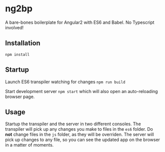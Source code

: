 
ng2bp
==============
A bare-bones boilerplate for Angular2 with ES6 and Babel.
No Typescript involved!


Installation
--------------

```npm install```


Startup
--------------

Launch ES6 transpiler watching for changes 
```npm run build```

Start development server
```npm start```
which will also open an auto-reloading browser page.


Usage
--------------
Startup the transpiler and the server in two different consoles. 
The transpiler will pick up any changes you make to files in the `es6` folder. Do **not** change files in the `js` folder, as they will be overriden.
The server will pick up changes to any file, so you can see the updated app on the browser in a matter of moments.  